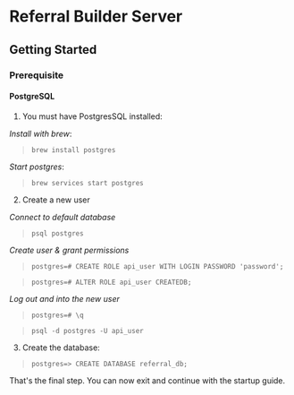 # Referral Builder Server

## Getting Started

### Prerequisite

#### PostgreSQL

1. You must have PostgresSQL installed:

*Install with brew*:
>`brew install postgres`

*Start postgres*:
>`brew services start postgres`

2. Create a new user

*Connect to default database*
>`psql postgres`

*Create user & grant permissions*
>`postgres=# CREATE ROLE api_user WITH LOGIN PASSWORD 'password';`

>`postgres=# ALTER ROLE api_user CREATEDB;`

*Log out and into the new user*
>`postgres=# \q`

>`psql -d postgres -U api_user`

3. Create the database:

>`postgres=> CREATE DATABASE referral_db;`

That's the final step. You can now exit and continue with the startup guide.